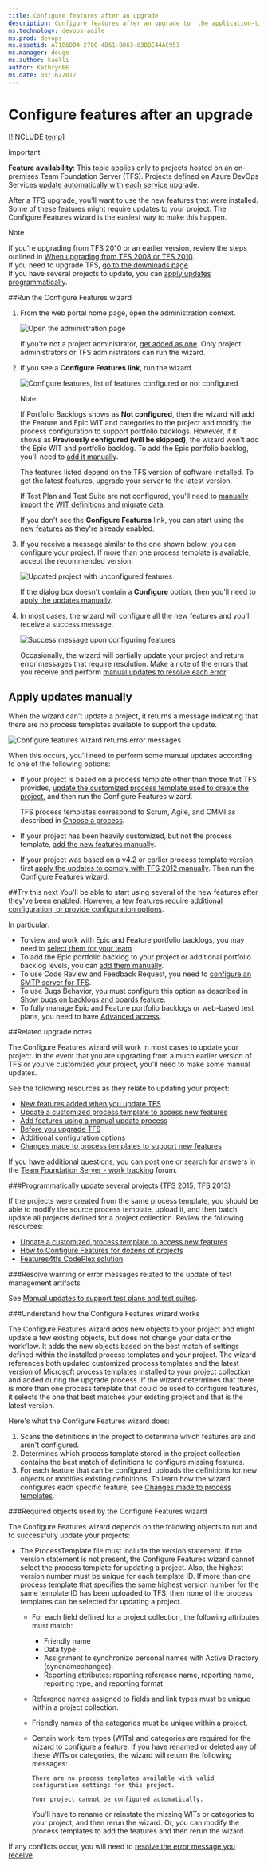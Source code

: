 ```yaml
---
title: Configure features after an upgrade 
description: Configure features after an upgrade to  the application-tier server of Team Foundation Server (TFS)
ms.technology: devops-agile
ms.prod: devops
ms.assetid: A71B6DD4-2780-4B61-B863-03BBE44AC953
ms.manager: douge
ms.author: kaelli
author: KathrynEE
ms.date: 03/16/2017
---
```


# Configure features after an upgrade

[!INCLUDE [temp](../_shared/version-header-tfs-only.md)]

> [!IMPORTANT] 
>**Feature availability**: This topic applies only to projects hosted on an on-premises Team Foundation Server (TFS). Projects defined on Azure DevOps Services [update automatically with each service upgrade](/vsts/release-notes/index).  

After a TFS upgrade, you'll want to use the new features that were installed. Some of these features might require updates to your project. The Configure Features wizard is the easiest way to make this happen. 

> [!NOTE]    
>If you're upgrading from TFS 2010 or an earlier version, review the steps outlined in [When upgrading from TFS 2008 or TFS 2010](upgrade-tfs-2008-or-2010.md). <br/>
If you need to upgrade TFS, [go to the downloads page](https://visualstudio.microsoft.com/downloads/). <br/> 
If you have several projects to update, you can [apply updates programmatically](#program-updates).  

<a id="RunConfigureFeaturesWizard"/>
##Run the Configure Features wizard

1. From the web portal home page, open the administration context.  

	![Open the administration page](../project/feedback/_img/ALM_CAL_OpenAdminPage.png)  

	If you're not a project administrator, [get added as one](../organizations/security/add-users-team-project.md). Only project administrators or TFS administrators can run the wizard.

3. If you see a **Configure Features link**, run the wizard. 

	![Configure features, list of features configured or not configured](_img/ALM_CFW_ConfigFeatures.png)

	> [!NOTE]  
	> If Portfolio Backlogs shows as **Not configured**, then the wizard will add the Feature and Epic WIT and categories to the project and modify the process configuration to support portfolio backlogs. However, if it shows as **Previously configured (will be skipped)**, the wizard won't add the Epic WIT and portfolio backlog. To add the Epic portfolio backlog, you'll need to [add it manually](add-portfolio-backlogs.md).

	The features listed depend on the TFS version of software installed. To get the latest features, upgrade your server to the latest version. 

	If Test Plan and Test Suite are not configured, you'll need to [manually import the WIT definitions and migrate data](xml/update-a-team-project-manually-to-support-test-management.md).  

	If you don't see the **Configure Features** link, you can start using the [new features](new-features-added.md) as they're already enabled.

4. If you receive a message similar to the one shown below, you can configure your project. If more than one process template is available, accept the recommended version. 

	![Updated project with unconfigured features](_img/ALM_CF_UpdatedUnconfig.png)

	If the dialog box doesn't contain a **Configure** option, then you'll need to [apply the updates manually](add-features-manually.md).

5. In most cases, the wizard will configure all the new features and you'll receive a success message.

	![Success message upon configuring features](_img/ALM_CF_SuccessConfig.png)

	Occasionally, the wizard will partially update your project and return error messages that require resolution. Make a note of the errors that you receive and perform [manual updates to resolve each error](https://msdn.microsoft.com/library/hh913787.aspx).  

## Apply updates manually
<a id="ApplyUpdatesManually">   </a>
 
When the wizard can't update a project, it returns a message indicating that there are no process templates available to support the update. 

 ![Configure features wizard returns error messages](_img/ALM_CF_WizardErrorMsg.png) 

When this occurs, you'll need to perform some manual updates according to one of the following options:

*	If your project is based on a process template other than those that TFS provides, [update the customized process template used to create the project](update-customized-process-template.md), and then run the Configure Features wizard. 

	TFS process templates correspond to Scrum, Agile, and CMMI  as described in [Choose a process](../boards/work-items/guidance/choose-process.md).

* If your project has been heavily customized, but not the process template, [add the new features manually](add-features-manually.md). 

* If your project was based on a v4.2 or earlier process template version, first [apply the updates to comply with TFS 2012 manually](xml/update-a-team-project-v4-dot-2-process-template.md). Then run the Configure Features wizard.

##Try this next
You'll be able to start using several of the new features after they've been enabled. However, a few features require [additional configuration, or provide configuration options](additional-configuration-options.md).  

In particular:

- To view and work with Epic and Feature portfolio backlogs, you may need to [select them for your team](../organizations/settings/select-backlog-navigation-levels.md) 
- To add the Epic portfolio backlog to your project or additional portfolio backlog levels, you can [add them manually](add-portfolio-backlogs.md).    
- To use Code Review and Feedback Request, you need to [configure an SMTP server for TFS](/tfs/server/admin/setup-customize-alerts).  
- To use Bugs Behavior, you must configure this option as described in [Show bugs on backlogs and boards feature](../organizations/settings/show-bugs-on-backlog.md). 
- To fully manage Epic and Feature portfolio backlogs or web-based test plans, you need to have [Advanced access](../organizations/security/change-access-levels.md).

<a id="related-notes"> </a>
##Related upgrade notes

The Configure Features wizard will work in most cases to update your project. In the event that you are upgrading from a much earlier version of TFS or you've customized your project, you'll need to make some manual updates.  

See the following resources as they relate to updating your project:  

- [New features added when you update TFS](new-features-added.md)
- [Update a customized process template to access new features](update-customized-process-template.md)
- [Add features using a manual update process](add-features-manually.md)
- [Before you upgrade TFS](upgrade-tfs-2008-or-2010.md)
- [Additional configuration options](additional-configuration-options.md)
- [Changes made to process templates to support new features](../boards/work-items/guidance/changes-to-process-templates.md)

If you have additional questions, you can post one or search for answers in the [Team Foundation Server - work tracking](http://social.msdn.microsoft.com/Forums/tfsworkitemtracking/threads) forum.


<a id="program-updates"> </a>
###Programmatically update several projects (TFS 2015, TFS 2013) 

If the projects were created from the same process template, you should be able to modify the source process template, upload it, and then batch update all projects defined for a project collection. Review the following resources: 
*	[Update a customized process template to access new features](update-customized-process-template.md)
*	[How to Configure Features for dozens of projects](http://blogs.msdn.com/b/visualstudioalm/archive/2012/05/31/how-to-configure-features-for-dozens-of-team-projects.aspx)
*	[Features4tfs CodePlex solution](https://features4tfs.codeplex.com/).

###Resolve warning or error messages related to the update of test management artifacts

See [Manual updates to support test plans and test suites](xml/update-a-team-project-manually-to-support-test-management.md).

###Understand how  the Configure Features wizard works 
 
The Configure Features wizard adds new objects to your project and might update a few existing objects, but does not change your data or the workflow. It adds the new objects based on the best match of settings defined  within the installed process templates and your project. The wizard references both updated customized process templates and the latest version of Microsoft process templates installed to your project collection and added during the upgrade process. If the wizard determines that there is more than one process template that could be used to configure features, it selects the one that best matches your existing project and that is the latest version. 

Here's what the Configure Features wizard does:

1. Scans the definitions in the project to determine which features are and aren't configured.  
2. Determines which process template stored in the project collection contains the best match of definitions to configure missing features.  
3. For each feature that can be configured, uploads the definitions for new objects or modifies existing definitions. To learn how the wizard configures each specific feature, see [Changes made to process templates](../boards/work-items/guidance/changes-to-process-templates.md).


###Required objects used by the Configure Features wizard  

The Configure Features wizard depends on the following objects to run and to successfully update your projects: 

* The ProcessTemplate file must include the version statement. If the version statement is not present, the Configure Features wizard cannot select the process template for updating a project. Also, the highest version number must be unique for each template ID. If more than one process template that specifies the same highest version number for the same template ID has been uploaded to TFS, then none of the process templates can be selected for updating a project.


  * For each field defined for a project collection, the following attributes must match:
      * Friendly name
      * Data type
      * Assignment to synchronize personal names with Active Directory (syncnamechanges).
      * Reporting attributes: reporting reference name, reporting name, reporting type, and reporting format

  * Reference names assigned to fields and link types must be unique within a project collection. 
  * Friendly names of the categories must be unique within a project.
  * Certain work item types (WITs) and categories are required for the wizard to configure a feature. If you have renamed or deleted any of these WITs or categories, the wizard will return the following messages: 

	```There are no process templates available with valid configuration settings for this project.```

	```Your project cannot be configured automatically.```  

	You'll have to rename or reinstate the missing WITs or categories to your project, and then rerun the wizard. Or, you can modify the process templates to add the features and then rerun the wizard. 

If any conflicts occur, you will need to [resolve the error message you receive](https://msdn.microsoft.com/library/hh913787.aspx).

